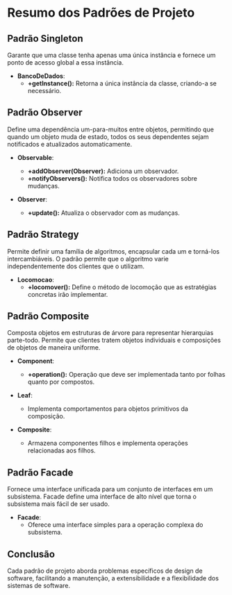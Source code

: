 # Resumo dos Padrões de Projeto

## Padrão Singleton

Garante que uma classe tenha apenas uma única instância e fornece um ponto de acesso global a essa instância.

- **BancoDeDados**:
  - **+getInstance():** Retorna a única instância da classe, criando-a se necessário.

## Padrão Observer

Define uma dependência um-para-muitos entre objetos, permitindo que quando um objeto muda de estado, todos os seus dependentes sejam notificados e atualizados automaticamente.

- **Observable**:
  - **+addObserver(Observer):** Adiciona um observador.
  - **+notifyObservers():** Notifica todos os observadores sobre mudanças.
  
- **Observer**:
  - **+update():** Atualiza o observador com as mudanças.

## Padrão Strategy

Permite definir uma família de algoritmos, encapsular cada um e torná-los intercambiáveis. O padrão permite que o algoritmo varie independentemente dos clientes que o utilizam.

- **Locomocao**:
  - **+locomover():** Define o método de locomoção que as estratégias concretas irão implementar.

## Padrão Composite

Composta objetos em estruturas de árvore para representar hierarquias parte-todo. Permite que clientes tratem objetos individuais e composições de objetos de maneira uniforme.

- **Component**:
  - **+operation():** Operação que deve ser implementada tanto por folhas quanto por compostos.
  
- **Leaf**:
  - Implementa comportamentos para objetos primitivos da composição.

- **Composite**:
  - Armazena componentes filhos e implementa operações relacionadas aos filhos.

## Padrão Facade

Fornece uma interface unificada para um conjunto de interfaces em um subsistema. Facade define uma interface de alto nível que torna o subsistema mais fácil de ser usado.

- **Facade**:
  - Oferece uma interface simples para a operação complexa do subsistema.

## Conclusão

Cada padrão de projeto aborda problemas específicos de design de software, facilitando a manutenção, a extensibilidade e a flexibilidade dos sistemas de software.

